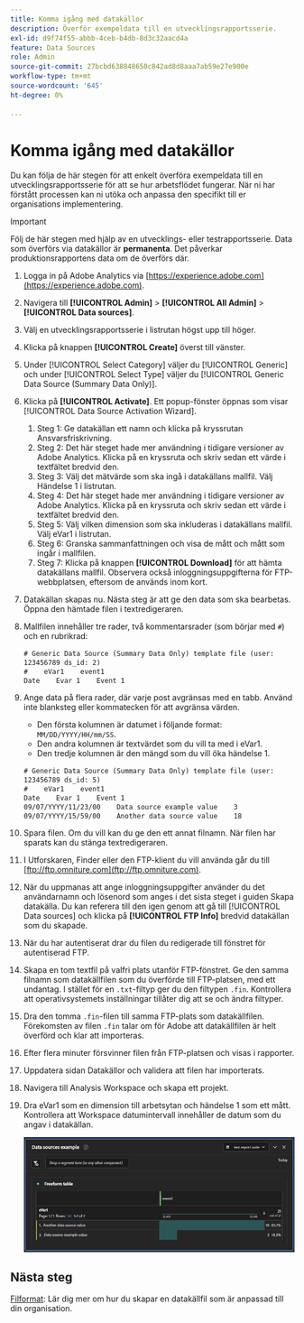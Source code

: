```yaml
---
title: Komma igång med datakällor
description: Överför exempeldata till en utvecklingsrapportsserie.
exl-id: d9f74f55-abbb-4ceb-b4db-8d3c32aacd4a
feature: Data Sources
role: Admin
source-git-commit: 27bcbd638848650c842ad8d8aaa7ab59e27e900e
workflow-type: tm+mt
source-wordcount: '645'
ht-degree: 0%

---
```


# Komma igång med datakällor

Du kan följa de här stegen för att enkelt överföra exempeldata till en utvecklingsrapportsserie för att se hur arbetsflödet fungerar. När ni har förstått processen kan ni utöka och anpassa den specifikt till er organisations implementering.

>[!IMPORTANT]
>
>Följ de här stegen med hjälp av en utvecklings- eller testrapportsserie. Data som överförs via datakällor är **permanenta**. Det påverkar produktionsrapportens data om de överförs där.

1. Logga in på Adobe Analytics via [https://experience.adobe.com](https://experience.adobe.com).
1. Navigera till **[!UICONTROL Admin]** > **[!UICONTROL All Admin]** > **[!UICONTROL Data sources]**.
1. Välj en utvecklingsrapportsserie i listrutan högst upp till höger.
1. Klicka på knappen **[!UICONTROL Create]** överst till vänster.
1. Under [!UICONTROL Select Category] väljer du [!UICONTROL Generic] och under [!UICONTROL Select Type] väljer du [!UICONTROL Generic Data Source (Summary Data Only)].
1. Klicka på **[!UICONTROL Activate]**. Ett popup-fönster öppnas som visar [!UICONTROL Data Source Activation Wizard].
   1. Steg 1: Ge datakällan ett namn och klicka på kryssrutan Ansvarsfriskrivning.
   1. Steg 2: Det här steget hade mer användning i tidigare versioner av Adobe Analytics. Klicka på en kryssruta och skriv sedan ett värde i textfältet bredvid den.
   1. Steg 3: Välj det mätvärde som ska ingå i datakällans mallfil. Välj Händelse 1 i listrutan.
   1. Steg 4: Det här steget hade mer användning i tidigare versioner av Adobe Analytics. Klicka på en kryssruta och skriv sedan ett värde i textfältet bredvid den.
   1. Steg 5: Välj vilken dimension som ska inkluderas i datakällans mallfil. Välj eVar1 i listrutan.
   1. Steg 6: Granska sammanfattningen och visa de mått och mått som ingår i mallfilen.
   1. Steg 7: Klicka på knappen **[!UICONTROL Download]** för att hämta datakällans mallfil. Observera också inloggningsuppgifterna för FTP-webbplatsen, eftersom de används inom kort.
1. Datakällan skapas nu. Nästa steg är att ge den data som ska bearbetas. Öppna den hämtade filen i textredigeraren.
1. Mallfilen innehåller tre rader, två kommentarsrader (som börjar med `#`) och en rubrikrad:

   ```text
   # Generic Data Source (Summary Data Only) template file (user: 123456789 ds_id: 2)
   #    eVar1    event1
   Date    Evar 1    Event 1
   ```

1. Ange data på flera rader, där varje post avgränsas med en tabb. Använd inte blanksteg eller kommatecken för att avgränsa värden.
   * Den första kolumnen är datumet i följande format: `MM/DD/YYYY/HH/mm/SS`.
   * Den andra kolumnen är textvärdet som du vill ta med i eVar1.
   * Den tredje kolumnen är den mängd som du vill öka händelse 1.

   ```text
   # Generic Data Source (Summary Data Only) template file (user: 123456789 ds_id: 5)
   #    eVar1    event1
   Date    Evar 1    Event 1
   09/07/YYYY/11/23/00    Data source example value    3
   09/07/YYYY/15/59/00    Another data source value    18
   ```

1. Spara filen. Om du vill kan du ge den ett annat filnamn. När filen har sparats kan du stänga textredigeraren.
1. I Utforskaren, Finder eller den FTP-klient du vill använda går du till [ftp://ftp.omniture.com](ftp://ftp.omniture.com).
1. När du uppmanas att ange inloggningsuppgifter använder du det användarnamn och lösenord som anges i det sista steget i guiden Skapa datakälla. Du kan referera till den igen genom att gå till [!UICONTROL Data sources] och klicka på **[!UICONTROL FTP Info]** bredvid datakällan som du skapade.
1. När du har autentiserat drar du filen du redigerade till fönstret för autentiserad FTP.
1. Skapa en tom textfil på valfri plats utanför FTP-fönstret. Ge den samma filnamn som datakällfilen som du överförde till FTP-platsen, med ett undantag. I stället för en `.txt`-filtyp ger du den filtypen `.fin`. Kontrollera att operativsystemets inställningar tillåter dig att se och ändra filtyper.
1. Dra den tomma `.fin`-filen till samma FTP-plats som datakällfilen. Förekomsten av filen `.fin` talar om för Adobe att datakällfilen är helt överförd och klar att importeras.
1. Efter flera minuter försvinner filen från FTP-platsen och visas i rapporter.
1. Uppdatera sidan Datakällor och validera att filen har importerats.
1. Navigera till Analysis Workspace och skapa ett projekt.
1. Dra eVar1 som en dimension till arbetsytan och händelse 1 som ett mått. Kontrollera att Workspace datumintervall innehåller de datum som du angav i datakällan.

   ![Exempelrapport](assets/success-report.png)

## Nästa steg

[Filformat](file-format.md): Lär dig mer om hur du skapar en datakällfil som är anpassad till din organisation.
